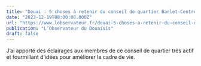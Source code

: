 ```yaml
---
title: "Douai : 5 choses à retenir du conseil de quartier Barlet-Centre/faubourg de Cambrai"
date: "2023-12-19T08:00:00.000Z"
url: "https://www.lobservateur.fr/douai-5-choses-a-retenir-du-conseil-de-quartier-barlet-centre-faubourg-de-cambrai/"
publication: "L’Observateur du Douaisis"
draft: false
---
```


J’ai apporté des éclairages aux membres de ce conseil de quartier très actif et fourmillant d’idées pour améliorer le cadre de vie.
